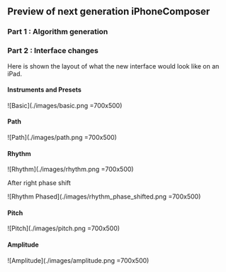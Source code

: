 ## Preview of next generation iPhoneComposer

### Part 1 : Algorithm generation

### Part 2 : Interface changes

Here is shown the layout of what the new interface would look like on an iPad.

#### Instruments and Presets

![Basic](./images/basic.png =700x500)

#### Path
![Path](./images/path.png =700x500)

#### Rhythm
![Rhythm](./images/rhythm.png =700x500)

After right phase shift

![Rhythm Phased](./images/rhythm_phase_shifted.png =700x500)

#### Pitch
![Pitch](./images/pitch.png =700x500)

#### Amplitude
![Amplitude](./images/amplitude.png =700x500)
 